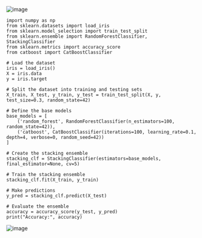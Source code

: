 ![image](https://user-images.githubusercontent.com/60442877/235336334-d0817108-5442-42ec-a158-6264171a7016.png)

    import numpy as np
    from sklearn.datasets import load_iris
    from sklearn.model_selection import train_test_split
    from sklearn.ensemble import RandomForestClassifier, StackingClassifier
    from sklearn.metrics import accuracy_score
    from catboost import CatBoostClassifier

    # Load the dataset
    iris = load_iris()
    X = iris.data
    y = iris.target

    # Split the dataset into training and testing sets
    X_train, X_test, y_train, y_test = train_test_split(X, y, test_size=0.3, random_state=42)

    # Define the base models
    base_models = [
        ('random_forest', RandomForestClassifier(n_estimators=100, random_state=42)),
        ('catboost', CatBoostClassifier(iterations=100, learning_rate=0.1, depth=4, verbose=0, random_seed=42))
    ]

    # Create the stacking ensemble
    stacking_clf = StackingClassifier(estimators=base_models, final_estimator=None, cv=5)

    # Train the stacking ensemble
    stacking_clf.fit(X_train, y_train)

    # Make predictions
    y_pred = stacking_clf.predict(X_test)

    # Evaluate the ensemble
    accuracy = accuracy_score(y_test, y_pred)
    print("Accuracy:", accuracy)

![image](https://user-images.githubusercontent.com/60442877/235336372-28ac9f97-5fdd-40e4-8a15-02551c776d38.png)


